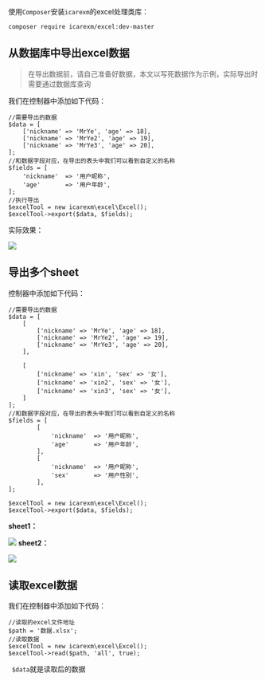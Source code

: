使用`Composer`安装`icarexm`的excel处理类库：

~~~
composer require icarexm/excel:dev-master

~~~
## 从数据库中导出excel数据
> 在导出数据前，请自己准备好数据，本文以写死数据作为示例，实际导出时需要通过数据库查询

我们在控制器中添加如下代码：
~~~
//需要导出的数据
$data = [
    ['nickname' => 'MrYe', 'age' => 18],
    ['nickname' => 'MrYe2', 'age' => 19],
    ['nickname' => 'MrYe3', 'age' => 20],
];
//和数据字段对应，在导出的表头中我们可以看到自定义的名称
$fields = [
    'nickname'  => '用户昵称',
    'age'       => '用户年龄',
];
//执行导出
$excelTool = new icarexm\excel\Excel();
$excelTool->export($data, $fields);

~~~
实际效果：

![](https://img.kancloud.cn/88/68/88686a987a56c608375558d09dd39085_393x201.png)

## 导出多个sheet
控制器中添加如下代码：
~~~
//需要导出的数据
$data = [
    [
        ['nickname' => 'MrYe', 'age' => 18],
        ['nickname' => 'MrYe2', 'age' => 19],
        ['nickname' => 'MrYe3', 'age' => 20],
    ],

    [
        ['nickname' => 'xin', 'sex' => '女'],
        ['nickname' => 'xin2', 'sex' => '女'],
        ['nickname' => 'xin3', 'sex' => '女'],
    ]
];
//和数据字段对应，在导出的表头中我们可以看到自定义的名称
$fields = [
        [
            'nickname'  => '用户昵称',
            'age'       => '用户年龄',
        ],
        [
            'nickname'  => '用户昵称',
            'sex'       => '用户性别',
        ],
];

$excelTool = new icarexm\excel\Excel();
$excelTool->export($data, $fields);

~~~
**sheet1：**

![](https://img.kancloud.cn/98/30/98305836c1ef7bdcb8a2efce9c86e773_531x184.png)
**sheet2：**

![](https://img.kancloud.cn/5c/91/5c910a1edb76723728fa4e8351515159_541x234.png)

## 读取excel数据
我们在控制器中添加如下代码：
~~~
//读取的excel文件地址
$path = '数据.xlsx';
//读取数据
$excelTool = new icarexm\excel\Excel();
$excelTool->read($path, 'all', true);

~~~
` $data`就是读取后的数据
